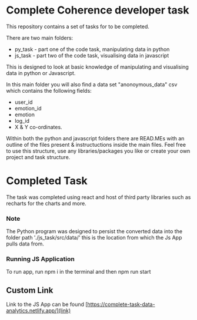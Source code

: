 # Complete Coherence developer task

This repository contains a set of tasks for to be completed. 

There are two main folders: 

* py_task - part one of the code task, manipulating data in python
* js_task - part two of the code task, visualising data in javascript


This is designed to look at basic knowledge of manipulating and visualising data in python or Javascript. 

In this main folder you will also find a data set "anonoymous_data" csv which contains the following fields: 
* user_id 
* emotion_id 
* emotion
* log_id 
* X & Y co-ordinates. 

Within both the python and javascript folders there are READ.MEs with an outline of the files present & instructuctions inside the main files. Feel free to use this structure, use any libraries/packages you like or create your own project and task structure. 


# Completed Task

The task was completed using react and host of third party libraries such as 
recharts for the charts and more.

### Note

The Python program was designed to persist the converted data into the folder path './js_task/src/data/' this is the location from which the Js App pulls data from.

### Running JS Application

To run app, run npm i in the terminal and then npm run start

## Custom Link

Link to the JS App can be found [https://complete-task-data-analytics.netlify.app/](link)